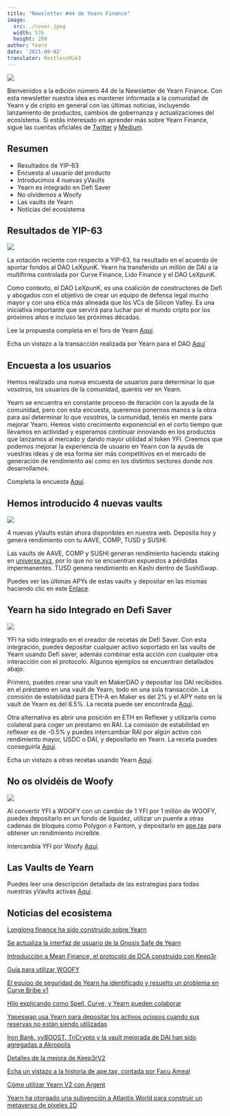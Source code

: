 ```yaml
---
title: "Newsletter #44 de Yearn Finance"
image:
  src: ./cover.jpeg
  width: 576
  height: 288
author: Yearn
date: '2021-09-02'
translator: RestlessMik3
---
```


![](/_posts/_newsletters/Yearn-Finance-Newsletter-44/cover.jpeg?w=880&h=440)

Bienvenidos a la edición número 44 de la Newsletter de Yearn Finance. Con esta newsletter nuestra idea es mantener informada a la comunidad de Yearn y de cripto en general con las últimas noticias, incluyendo lanzamiento de productos, cambios de gobernanza y actualizaciones del ecosistema. Si estás interesado en aprender más sobre Yearn Finance, sigue las cuentas oficiales de [Twitter](https://twitter.com/iearnfinance) y [Medium](https://medium.com/iearn). 

## **Resumen**

- Resultados de YIP-63
- Encuesta al usuario del producto
- Introducimos 4 nuevas yVaults
- Yearn es integrado en Defi Saver
- No olvidemos a Woofy
- Las vaults de Yearn
- Noticias del ecosistema

## **Resultados de YIP-63**

![](/_posts/_newsletters/Yearn-Finance-Newsletter-44/image2.jpg?w=1456&h=690)

La votación reciente con respecto a YIP-63, ha resultado en el acuerdo de aportar fondos al DAO LeXpunK. Yearn ha transferido un millón de DAI a la multifirma controlada por Curve Finance, Lido Finance y el DAO LeXpunK.

Como contexto, el DAO LeXpunK, es una coalición de constructores de Defi y abogados con el objetivo de crear un equipo de defensa legal mucho mayor y con una ética más alineada que los VCs de Silicon Valley. Es una iniciativa importante que servirá para luchar por el mundo cripto por los próximos años e incluso las próximas décadas.

Lee la propuesta completa en el foro de Yearn [Aquí](https://gov.yearn.finance/t/yip-63-fund-builder-first-legal-activism-dao/11280).

Echa un vistazo a la transacción realizada por Yearn para el DAO [Aquí](https://etherscan.io/tx/0x0ec0fc55d6dc51b426a254bf2d6de138b1b9a1c3031f4ab3a7b39439fa004392)

## **Encuesta a los usuarios**

Hemos realizado una nueva encuesta de usuarios para determinar lo que vosotros, los usuarios de la comunidad, quereis ver en Yearn.
 
Yearn se encuentra en constante proceso de iteración con la ayuda de la comunidad, pero con esta encuesta, queremos ponernos manos a la obra para así determinar lo que vosotros, la comunidad, tenéis en mente para mejorar Yearn. Hemos visto crecimiento exponencial en el corto tiempo que llevamos en actividad y esperamos continuar innovando en los productos que lanzamos al mercado y dando mayor utilidad al token YFI. Creemos que podemos mejorar la experiencia de usuario en Yearn con la ayuda de vuestras ideas y de esa forma ser más competitivos en el mercado de generación de rendimiento así como en los distintos sectores donde nos desarrollamos.

Completa la encuesta [Aquí](https://yearnfinance.typeform.com/to/ojp3J8gn).

## **Hemos introducido 4 nuevas vaults**

![](/_posts/_newsletters/Yearn-Finance-Newsletter-44/image3.jpg?w=611&h=298)

4 nuevas yVaults están ahora disponibles en nuestra web. Deposita hoy y genera rendimiento con tu AAVE, COMP, TUSD y SUSHI.
 
Las vaults de AAVE, COMP y SUSHI generan rendimiento haciendo staking en [universe.xyz](https://universe.xyz/polymorphs), por lo que no se encuentran expuestos a pérdidas impermanentes. TUSD genera rendimiento en Kashi dentro de SushiSwap.

Puedes ver las últimas APYs de estas vaults y depositar en las mismas haciendo clic en este [Enlace](https://yearn.finance/vaults).

## **Yearn ha sido Integrado en Defi Saver**

![](/_posts/_newsletters/Yearn-Finance-Newsletter-44/image4.jpg?w=1012&h=506)

YFI ha sido integrado en el creador de recetas de Defi Saver. Con esta integración, puedes depositar cualquier activo soportado en las vaults de Yearn usando Defi saver, además combinar esta acción con cualquier otra interacción con el protocolo. Algunos ejemplos se encuentran detallados abajo.
 
Primero, puedes crear una vault en MakerDAO y depositar los DAI recibidos en el préstamo en una vault de Yearn, todo en una sola transacción. La comisión de estabilidad para ETH-A en Maker es del 2% y el APY neto en la vault de Yearn es del 6.5%. La receta puede ser encontrada [Aquí](https://app.defisaver.com/recipes/create?recipe=V3JhcEV0aEFjdGlvbiwyMDtSZWZsZXhlck9wZW5TYWZlQWN0aW9uLEVUSC1BO1JlZmxleGVyU3VwcGx5QWN0aW9uLCQyLHJlY2lwZSxBbGwgYXZhaWxhYmxlO1JlZmxleGVyR2VuZXJhdGVBY3Rpb24sJDIsNjY2NixyZWNpcGU7U2VsbEFjdGlvbiwweDAzYWI0NTg2MzQ5MTBhYWQyMGVmNWYxYzhlZTk2ZjFkNmFjNTQ5MTkscmVjaXBlLDY2NjYsMHhBMGI4Njk5MWM2MjE4YjM2YzFkMTlENGEyZTlFYjBjRTM2MDZlQjQ4LHJlY2lwZSwxO1llYXJuU3VwcGx5QWN0aW9uLDB4QTBiODY5OTFjNjIxOGIzNmMxZDE5RDRhMmU5RWIwY0UzNjA2ZUI0OCxyZWNpcGUsQWxsIGF2YWlsYWJsZSx3YWxsZXQ%3D).

Otra alternativa es abrir una posición en ETH en Reflexer y utilizarla como colateral para coger un préstamo en RAI. La comisión de estabilidad en reflexer es de -0.5% y puedes intercambiar RAI por algún activo con rendimiento mayor, USDC o DAI, y depositarlo en Yearn. La receta puedes conseguirla [Aquí](https://app.defisaver.com/recipes/create?recipe=V3JhcEV0aEFjdGlvbiwyMDtSZWZsZXhlck9wZW5TYWZlQWN0aW9uLEVUSC1BO1JlZmxleGVyU3VwcGx5QWN0aW9uLCQyLHJlY2lwZSxBbGwgYXZhaWxhYmxlO1JlZmxleGVyR2VuZXJhdGVBY3Rpb24sJDIsNjY2NixyZWNpcGU7U2VsbEFjdGlvbiwweDAzYWI0NTg2MzQ5MTBhYWQyMGVmNWYxYzhlZTk2ZjFkNmFjNTQ5MTkscmVjaXBlLDY2NjYsMHhBMGI4Njk5MWM2MjE4YjM2YzFkMTlENGEyZTlFYjBjRTM2MDZlQjQ4LHJlY2lwZSwxO1llYXJuU3VwcGx5QWN0aW9uLDB4QTBiODY5OTFjNjIxOGIzNmMxZDE5RDRhMmU5RWIwY0UzNjA2ZUI0OCxyZWNpcGUsQWxsIGF2YWlsYWJsZSx3YWxsZXQ%3D).

Echa un vistazo a otras recetas usando Yearn [Aquí](https://app.defisaver.com/).

## **No os olvidéis de Woofy**

![](/_posts/_newsletters/Yearn-Finance-Newsletter-44/image5.jpg?w=986&h=1251)

Al convertir YFI a WOOFY con un cambio de 1 YFI por 1 millón de WOOFY, puedes depositarlo en un fondo de liquidez, utilizar un puente a otras cadenas de bloques como Polygon o Fantom, y depositarlo en [ape.tax](https://ape.tax/) para obtener un rendimiento increíble.
 
Intercambia YFI por Woofy [Aquí](https://woofy.finance/).

## **Las Vaults de Yearn**

Puedes leer una descripción detallada de las estrategias para todas nuestras yVaults activas [Aquí](https://medium.com/yearn-state-of-the-vaults/the-vaults-at-yearn-9237905ffed3).

## **Noticias del ecosistema**

[Longlong finance ha sido construido sobre Yearn](https://twitter.com/longlongfinance/status/1424889905877069826)

[Se actualiza la interfaz de usuario de la Gnosis Safe de Yearn](https://twitter.com/seanmacaonghais/status/1427229450773618695?s=21)

[Introducción a Mean Finance, el protocolo de DCA construido con Keep3r](https://twitter.com/mean_fi/status/1422947694444785666?s=21)

[Guía para utilizar WOOFY](https://twitter.com/cryptannews/status/1426489521911177217?s=21)

[El equipo de seguridad de Yearn ha identificado y resuelto un problema en Curve Bribe v1](https://twitter.com/bantg/status/1426629982328180737?s=21)

[Hilo explicando como Spell, Curve, y Yearn pueden colaborar](https://twitter.com/danielesesta/status/1426547097415913476?s=21)

[Yapeswap usa Yearn para depositar los activos ociosos cuando sus reservas no están siendo utilizadas](https://twitter.com/yapeswap/status/1427270229839605761)

[Iron Bank, yvBOOST, TriCrypto y la vault mejorada de DAI han sido agregadas a Akropolis](https://twitter.com/akropolisio/status/1427258414229442563)

[Detalles de la mejora de Keep3rV2](https://twitter.com/AndreCronjeTech/status/1429021091218006023)

[Echa un vistazo a la historia de ape.tax, contada por Facu Ameal](https://twitter.com/fameal/status/1428382076064174080?s=20)

[Cómo utilizar Yearn V2 con Argent](https://twitter.com/argentHQ/status/1431205382865760257)

[Yearn ha otorgado una subvención a Atlantis World para construir un metaverso de píxeles 2D](https://twitter.com/iearnfinance/status/1432387438014435332)
